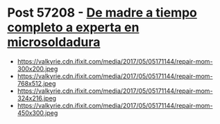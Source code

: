 # Post 57208 - [De madre a tiempo completo a experta en microsoldadura](https://www.ifixit.com/News/57208/de-madre-a-tiempo-completo-a-experta-en-microsoldadura)

- https://valkyrie.cdn.ifixit.com/media/2017/05/05171144/repair-mom-300x200.jpeg
- https://valkyrie.cdn.ifixit.com/media/2017/05/05171144/repair-mom-768x512.jpeg
- https://valkyrie.cdn.ifixit.com/media/2017/05/05171144/repair-mom-324x216.jpeg
- https://valkyrie.cdn.ifixit.com/media/2017/05/05171144/repair-mom-450x300.jpeg
